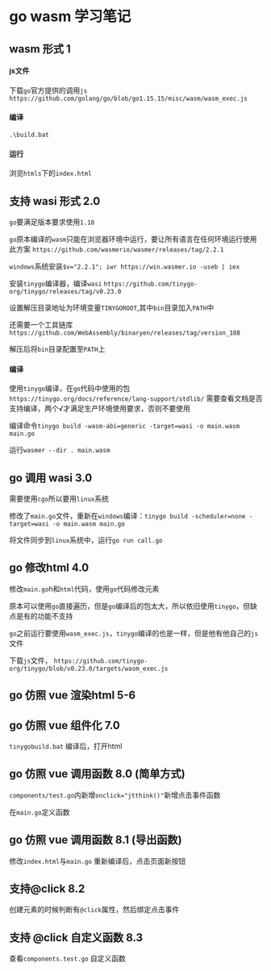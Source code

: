 # go wasm 学习笔记

## wasm 形式 1

#### js文件

下载`go`官方提供的调用`js` `https://github.com/golang/go/blob/go1.15.15/misc/wasm/wasm_exec.js`

#### 编译

`.\build.bat`

#### 运行

浏览`htmls`下的`index.html`

## 支持 wasi 形式 2.0

`go`要满足版本要求使用`1.18`

`go`原本编译的`wasm`只能在浏览器环境中运行，要让所有语言在任何环境运行使用此方案 `https://github.com/wasmerio/wasmer/releases/tag/2.2.1`

`windows`系统安装`$v="2.2.1"; iwr https://win.wasmer.io -useb | iex`

安装`tinygo`编译器，编译`wasi` `https://github.com/tinygo-org/tinygo/releases/tag/v0.23.0`

设置解压目录地址为环境变量`TINYGOROOT`,其中`bin`目录加入`PATH`中

还需要一个工具链库`https://github.com/WebAssembly/binaryen/releases/tag/version_108`

解压后将`bin`目录配置至`PATH`上

#### 编译

使用`tinygo`编译，在`go`代码中使用的包`https://tinygo.org/docs/reference/lang-support/stdlib/` 需要查看文档是否支持编译，两个√才满足生产环境使用要求，否则不要使用

编译命令`tinygo build -wasm-abi=generic -target=wasi -o main.wasm main.go`

运行`wasmer --dir . main.wasm`

## go 调用 wasi 3.0

需要使用`cgo`所以要用`linux`系统

修改了`main.go`文件，重新在`windows`编译：`tinygo build -scheduler=none -target=wasi -o main.wasm main.go`

将文件同步到`linux`系统中，运行`go run call.go`

## go 修改html 4.0

修改`main.go`h和`html`代码，使用`go`代码修改元素

原本可以使用`go`直接遍历，但是`go`编译后的包太大，所以依旧使用`tinygo`，但缺点是有的功能不支持

`go`之前运行要使用`wasm_exec.js`，`tinygo`编译的也是一样，但是他有他自己的`js`文件

下载`js`文件， `https://github.com/tinygo-org/tinygo/blob/v0.23.0/targets/wasm_exec.js`

## go 仿照 vue 渲染html 5-6

## go 仿照 vue 组件化 7.0

`tinygobuild.bat` 编译后，打开html

## go 仿照 vue 调用函数 8.0 (简单方式)

`components/test.go`内新增`onclick="jtthink()"`新增点击事件函数

在`main.go`定义函数

## go 仿照 vue 调用函数 8.1 (导出函数)

修改`index.html`与`main.go` 重新编译后，点击页面新按钮

## 支持@click 8.2

创建元素的时候判断有`@click`属性，然后绑定点击事件

## 支持 @click 自定义函数 8.3

查看`components.test.go` 自定义函数